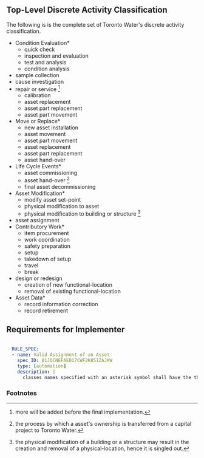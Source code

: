 ## Top-Level Discrete Activity Classification

The following is is the complete set of Toronto Water's discrete activity classification.

* Condition Evaluation*
  * quick check
  * inspection and evaluation
  * test and analysis
  * condition analysis
* sample collection
* cause investigation
* repair or service [^1]
  * calibration
  * asset replacement
  * asset part replacement 
  * asset part movement 
* Move or Replace*
  * new asset installation
  * asset movement
  * asset part movement
  * asset replacement
  * asset part replacement
  * asset hand-over
* Life Cycle Events*
  * asset commissioning
  * asset hand-over [^3]
  * final asset decommissioning 
* Asset Modification*
  * modify asset set-point
  * physical modification to asset
  * physical modification to building or structure [^2]
* asset assignment
* Contributory Work*
  * item procurement
  * work coordination
  * safety preparation
  * setup
  * takedown of setup
  * travel
  * break
* design or redesign
  * creation of new functional-location
  * removal of existing functional-location
* Asset Data*
  * record information correction
  * record retirement

## Requirements for Implementer

```yaml
  
  RULE_SPEC:
  - name: Valid Assignment of an Asset
    spec_ID: 01JDCNEFAED17CWF2K851ZAJKW
    type: [automation]
    description: |
      classes names specified with an asterisk symbol shall have the their .property.can_apply_to_instances value set to false

```


### Footnotes
[^1]: more will be added before the final implementation. 
[^2]: the physical modification of a building or a structure may result in the creation and removal of a physical-location, hence it is singled out. 
[^3]: the process by which a asset's ownership is transferred from a capital project to Toronto Water. 
